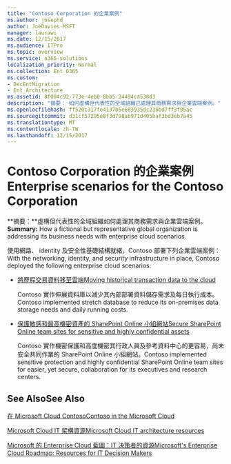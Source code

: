 ```yaml
---
title: "Contoso Corporation 的企業案例"
ms.author: josephd
author: JoeDavies-MSFT
manager: laurawi
ms.date: 12/15/2017
ms.audience: ITPro
ms.topic: overview
ms.service: o365-solutions
localization_priority: Normal
ms.collection: Ent_O365
ms.custom:
- DecEntMigration
- Ent_Architecture
ms.assetid: 8f004c92-773e-4eb0-8bb5-24494ca538d3
description: "摘要： 如何虛構但代表性的全域組織已處理其商務需求與企業雲端案例。"
ms.openlocfilehash: ff520c317fe4137b5e683935dc238bd7ff3f05ac
ms.sourcegitcommit: d31cf57295e8f3d798ab971d405baf3bd3eb7a45
ms.translationtype: MT
ms.contentlocale: zh-TW
ms.lasthandoff: 12/15/2017
---
```

# <a name="enterprise-scenarios-for-the-contoso-corporation"></a><span data-ttu-id="2031e-103">Contoso Corporation 的企業案例</span><span class="sxs-lookup"><span data-stu-id="2031e-103">Enterprise scenarios for the Contoso Corporation</span></span>

 <span data-ttu-id="2031e-104">**摘要：**虛構但代表性的全域組織如何處理其商務需求與企業雲端案例。</span><span class="sxs-lookup"><span data-stu-id="2031e-104">**Summary:** How a fictional but representative global organization is addressing its business needs with enterprise cloud scenarios.</span></span>
  
<span data-ttu-id="2031e-105">使用網路、 identity 及安全性基礎結構就緒，Contoso 部署下列企業雲端案例：</span><span class="sxs-lookup"><span data-stu-id="2031e-105">With the networking, identity, and security infrastructure in place, Contoso deployed the following enterprise cloud scenarios:</span></span>
  
- [<span data-ttu-id="2031e-106">將歷程交易資料移至雲端</span><span class="sxs-lookup"><span data-stu-id="2031e-106">Moving historical transaction data to the cloud</span></span>](moving-historical-transaction-data-to-the-cloud.md)
    
    <span data-ttu-id="2031e-107">Contoso 實作伸展資料庫以減少其內部部署資料儲存需求及每日執行成本。</span><span class="sxs-lookup"><span data-stu-id="2031e-107">Contoso implemented stretch database to reduce its on-premises data storage needs and daily running costs.</span></span>
    
- [<span data-ttu-id="2031e-108">保護敏感和最高機密資產的 SharePoint Online 小組網站</span><span class="sxs-lookup"><span data-stu-id="2031e-108">Secure SharePoint Online team sites for sensitive and highly confidential assets</span></span>](secure-sharepoint-online-team-sites-for-sensitive-and-highly-confidential-assets.md)
    
    <span data-ttu-id="2031e-109">Contoso 實作機密保護和高度機密其行政人員及參考資料中心的更容易，尚未安全共同作業的 SharePoint Online 小組網站。</span><span class="sxs-lookup"><span data-stu-id="2031e-109">Contoso implemented sensitive protection and highly confidential SharePoint Online team sites for easier, yet secure, collaboration for its executives and research centers.</span></span>
    
## <a name="see-also"></a><span data-ttu-id="2031e-110">See Also</span><span class="sxs-lookup"><span data-stu-id="2031e-110">See Also</span></span>

[<span data-ttu-id="2031e-111">在 Microsoft Cloud Contoso</span><span class="sxs-lookup"><span data-stu-id="2031e-111">Contoso in the Microsoft Cloud</span></span>](contoso-in-the-microsoft-cloud.md)
  
[<span data-ttu-id="2031e-112">Microsoft Cloud IT 架構資源</span><span class="sxs-lookup"><span data-stu-id="2031e-112">Microsoft Cloud IT architecture resources</span></span>](microsoft-cloud-it-architecture-resources.md)

[<span data-ttu-id="2031e-113">Microsoft 的 Enterprise Cloud 藍圖：IT 決策者的資源</span><span class="sxs-lookup"><span data-stu-id="2031e-113">Microsoft's Enterprise Cloud Roadmap: Resources for IT Decision Makers</span></span>](https://sway.com/FJ2xsyWtkJc2taRD)



